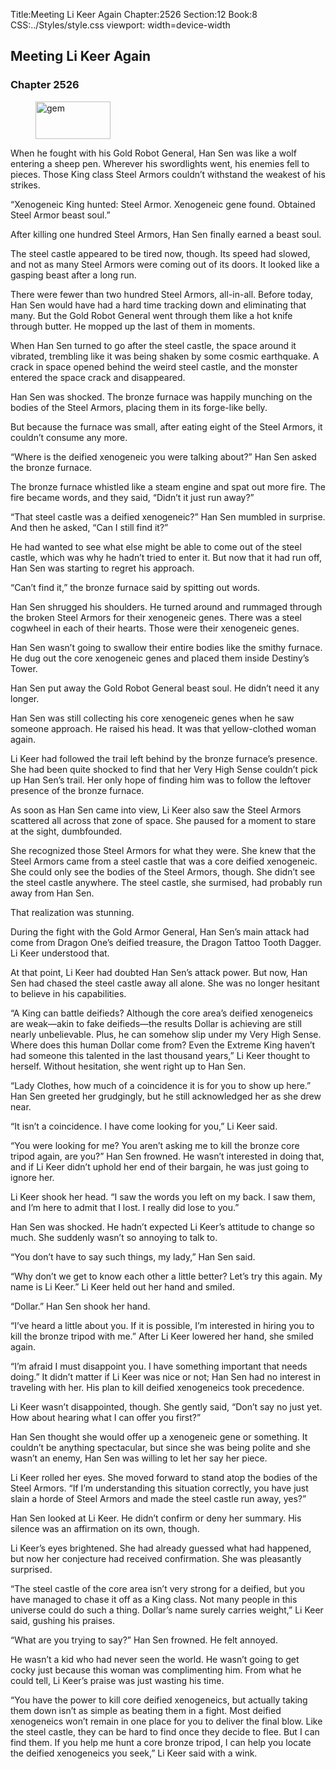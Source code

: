 Title:Meeting Li Keer Again 
Chapter:2526 
Section:12 
Book:8 
CSS:../Styles/style.css 
viewport: width=device-width
  
## Meeting Li Keer Again
### Chapter 2526 
<figure>
	<img src="../Images/gem.gif" alt="gem" id="gem" width="120" height="60" />
</figure>
  

  
  When he fought with his Gold Robot General, Han Sen was like a wolf entering a sheep pen. Wherever his swordlights went, his enemies fell to pieces. Those King class Steel Armors couldn’t withstand the weakest of his strikes.

“Xenogeneic King hunted: Steel Armor. Xenogeneic gene found. Obtained Steel Armor beast soul.”

After killing one hundred Steel Armors, Han Sen finally earned a beast soul.

The steel castle appeared to be tired now, though. Its speed had slowed, and not as many Steel Armors were coming out of its doors. It looked like a gasping beast after a long run.

There were fewer than two hundred Steel Armors, all-in-all. Before today, Han Sen would have had a hard time tracking down and eliminating that many. But the Gold Robot General went through them like a hot knife through butter. He mopped up the last of them in moments.

When Han Sen turned to go after the steel castle, the space around it vibrated, trembling like it was being shaken by some cosmic earthquake. A crack in space opened behind the weird steel castle, and the monster entered the space crack and disappeared.

Han Sen was shocked. The bronze furnace was happily munching on the bodies of the Steel Armors, placing them in its forge-like belly.

But because the furnace was small, after eating eight of the Steel Armors, it couldn’t consume any more.

“Where is the deified xenogeneic you were talking about?” Han Sen asked the bronze furnace.

The bronze furnace whistled like a steam engine and spat out more fire. The fire became words, and they said, “Didn’t it just run away?”

“That steel castle was a deified xenogeneic?” Han Sen mumbled in surprise. And then he asked, “Can I still find it?”

He had wanted to see what else might be able to come out of the steel castle, which was why he hadn’t tried to enter it. But now that it had run off, Han Sen was starting to regret his approach.

“Can’t find it,” the bronze furnace said by spitting out words.

Han Sen shrugged his shoulders. He turned around and rummaged through the broken Steel Armors for their xenogeneic genes. There was a steel cogwheel in each of their hearts. Those were their xenogeneic genes.

Han Sen wasn’t going to swallow their entire bodies like the smithy furnace. He dug out the core xenogeneic genes and placed them inside Destiny’s Tower.

Han Sen put away the Gold Robot General beast soul. He didn’t need it any longer.

Han Sen was still collecting his core xenogeneic genes when he saw someone approach. He raised his head. It was that yellow-clothed woman again.

Li Keer had followed the trail left behind by the bronze furnace’s presence. She had been quite shocked to find that her Very High Sense couldn’t pick up Han Sen’s trail. Her only hope of finding him was to follow the leftover presence of the bronze furnace.

As soon as Han Sen came into view, Li Keer also saw the Steel Armors scattered all across that zone of space. She paused for a moment to stare at the sight, dumbfounded.

She recognized those Steel Armors for what they were. She knew that the Steel Armors came from a steel castle that was a core deified xenogeneic. She could only see the bodies of the Steel Armors, though. She didn’t see the steel castle anywhere. The steel castle, she surmised, had probably run away from Han Sen.

That realization was stunning.

During the fight with the Gold Armor General, Han Sen’s main attack had come from Dragon One’s deified treasure, the Dragon Tattoo Tooth Dagger. Li Keer understood that.

At that point, Li Keer had doubted Han Sen’s attack power. But now, Han Sen had chased the steel castle away all alone. She was no longer hesitant to believe in his capabilities.

“A King can battle deifieds? Although the core area’s deified xenogeneics are weak—akin to fake deifieds—the results Dollar is achieving are still nearly unbelievable. Plus, he can somehow slip under my Very High Sense. Where does this human Dollar come from? Even the Extreme King haven’t had someone this talented in the last thousand years,” Li Keer thought to herself. Without hesitation, she went right up to Han Sen.

“Lady Clothes, how much of a coincidence it is for you to show up here.” Han Sen greeted her grudgingly, but he still acknowledged her as she drew near.

“It isn’t a coincidence. I have come looking for you,” Li Keer said.

“You were looking for me? You aren’t asking me to kill the bronze core tripod again, are you?” Han Sen frowned. He wasn’t interested in doing that, and if Li Keer didn’t uphold her end of their bargain, he was just going to ignore her.

Li Keer shook her head. “I saw the words you left on my back. I saw them, and I’m here to admit that I lost. I really did lose to you.”

Han Sen was shocked. He hadn’t expected Li Keer’s attitude to change so much. She suddenly wasn’t so annoying to talk to.

“You don’t have to say such things, my lady,” Han Sen said.

“Why don’t we get to know each other a little better? Let’s try this again. My name is Li Keer.” Li Keer held out her hand and smiled.

“Dollar.” Han Sen shook her hand.

“I’ve heard a little about you. If it is possible, I’m interested in hiring you to kill the bronze tripod with me.” After Li Keer lowered her hand, she smiled again.

“I’m afraid I must disappoint you. I have something important that needs doing.” It didn’t matter if Li Keer was nice or not; Han Sen had no interest in traveling with her. His plan to kill deified xenogeneics took precedence.

Li Keer wasn’t disappointed, though. She gently said, “Don’t say no just yet. How about hearing what I can offer you first?”

Han Sen thought she would offer up a xenogeneic gene or something. It couldn’t be anything spectacular, but since she was being polite and she wasn’t an enemy, Han Sen was willing to let her say her piece.

Li Keer rolled her eyes. She moved forward to stand atop the bodies of the Steel Armors. “If I’m understanding this situation correctly, you have just slain a horde of Steel Armors and made the steel castle run away, yes?”

Han Sen looked at Li Keer. He didn’t confirm or deny her summary. His silence was an affirmation on its own, though.

Li Keer’s eyes brightened. She had already guessed what had happened, but now her conjecture had received confirmation. She was pleasantly surprised.

“The steel castle of the core area isn’t very strong for a deified, but you have managed to chase it off as a King class. Not many people in this universe could do such a thing. Dollar’s name surely carries weight,” Li Keer said, gushing his praises.

“What are you trying to say?” Han Sen frowned. He felt annoyed.

He wasn’t a kid who had never seen the world. He wasn’t going to get cocky just because this woman was complimenting him. From what he could tell, Li Keer’s praise was just wasting his time.

“You have the power to kill core deified xenogeneics, but actually taking them down isn’t as simple as beating them in a fight. Most deified xenogeneics won’t remain in one place for you to deliver the final blow. Like the steel castle, they can be hard to find once they decide to flee. But I can find them. If you help me hunt a core bronze tripod, I can help you locate the deified xenogeneics you seek,” Li Keer said with a wink.
